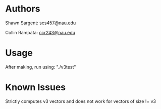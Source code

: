 # Authors

Shawn Sargent: scs457@nau.edu

Collin Rampata: ccr243@nau.edu

# Usage

After making, run using: "./v3test"

# Known Issues

Strictly computes v3 vectors and does not work for vectors of size != v3
